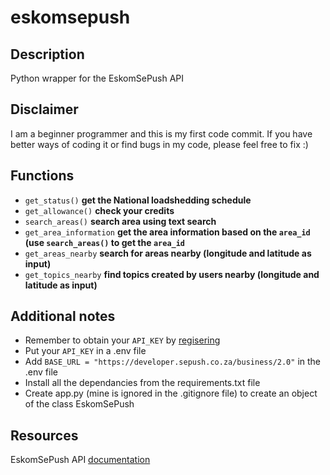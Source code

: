 # eskomsepush

## Description
Python wrapper for the EskomSePush API

## Disclaimer
I am a beginner programmer and this is my first code commit. If you have better ways of coding it or find bugs in my code, please feel free to fix :)

## Functions
- `get_status()` **get the National loadshedding schedule**
- `get_allowance()` **check your credits**
- `search_areas()` **search area using text search**
- `get_area_information` **get the area information based on the `area_id` (use `search_areas()` to get the `area_id`**
- `get_areas_nearby` **search for areas nearby (longitude and latitude as input)**
- `get_topics_nearby` **find topics created by users nearby (longitude and latitude as input)**

## Additional notes
- Remember to obtain your `API_KEY` by [regisering](https://eskomsepush.gumroad.com/l/api)
- Put your `API_KEY` in a .env file 
- Add `BASE_URL = "https://developer.sepush.co.za/business/2.0"` in the .env file
- Install all the dependancies from the requirements.txt file
- Create app.py (mine is ignored in the .gitignore file) to create an object of the class EskomSePush

## Resources 
EskomSePush API [documentation](https://documenter.getpostman.com/view/1296288/UzQuNk3E#intro)


